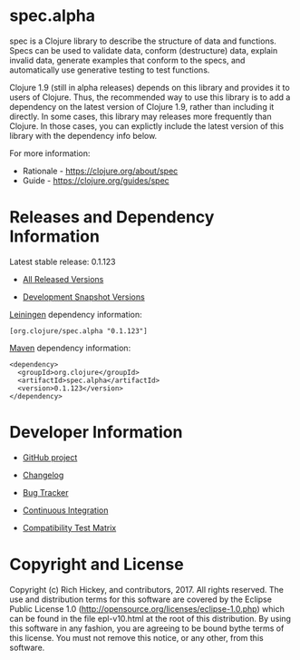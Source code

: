 spec.alpha
========================================

spec is a Clojure library to describe the structure of data and functions. Specs can be used to validate data, conform (destructure) data, explain invalid data, generate examples that conform to the specs, and automatically use generative testing to test functions.

Clojure 1.9 (still in alpha releases) depends on this library and provides it to users of Clojure. Thus, the recommended way to use this library is to add a dependency on the latest version of Clojure 1.9, rather than including it directly. In some cases, this library may releases more frequently than Clojure. In those cases, you can explictly include the latest version of this library with the dependency info below.

For more information:

* Rationale - https://clojure.org/about/spec
* Guide - https://clojure.org/guides/spec

Releases and Dependency Information
========================================

Latest stable release: 0.1.123

* [All Released Versions](http://search.maven.org/#search%7Cgav%7C1%7Cg%3A%22org.clojure%22%20AND%20a%3A%22spec.alpha%22)

* [Development Snapshot Versions](https://oss.sonatype.org/index.html#nexus-search;gav~org.clojure~spec.alpha~~~)

[Leiningen](https://github.com/technomancy/leiningen) dependency information:

    [org.clojure/spec.alpha "0.1.123"]

[Maven](http://maven.apache.org/) dependency information:

    <dependency>
      <groupId>org.clojure</groupId>
      <artifactId>spec.alpha</artifactId>
      <version>0.1.123</version>
    </dependency>

Developer Information
========================================

* [GitHub project](https://github.com/clojure/spec.alpha)

* [Changelog](https://github.com/clojure/spec.alpha/blob/master/CHANGES.md)

* [Bug Tracker](http://dev.clojure.org/jira/browse/CLJ)

* [Continuous Integration](http://build.clojure.org/job/spec.alpha/)

* [Compatibility Test Matrix](http://build.clojure.org/job/spec.alpha-test-matrix/)


Copyright and License
========================================

Copyright (c) Rich Hickey, and contributors, 2017. All rights reserved.  The use and distribution terms for this software are covered by the Eclipse Public License 1.0 (http://opensource.org/licenses/eclipse-1.0.php) which can be found in the file epl-v10.html at the root of this distribution. By using this software in any fashion, you are agreeing to be bound bythe terms of this license.  You must not remove this notice, or any other, from this software.
